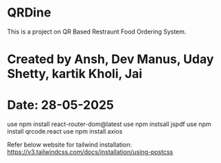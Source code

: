 # QRDine
This is a project on QR Based Restraunt Food Ordering System.

# Created by Ansh, Dev Manus, Uday Shetty, kartik Kholi, Jai

# Date: 28-05-2025
use npm install react-router-dom@latest 
use npm instsall jspdf
use npm install qrcode.react
use npm install axios

Refer below website for tailwind installation: https://v3.tailwindcss.com/docs/installation/using-postcss